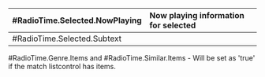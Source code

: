 | #RadioTime.Selected.NowPlaying | Now playing information for selected  |
|:-------------------------------|:--------------------------------------|
| #RadioTime.Selected.Subtext    |                                       |

#RadioTime.Genre.Items and #RadioTime.Similar.Items - Will be set as 'true' if the match listcontrol has items.